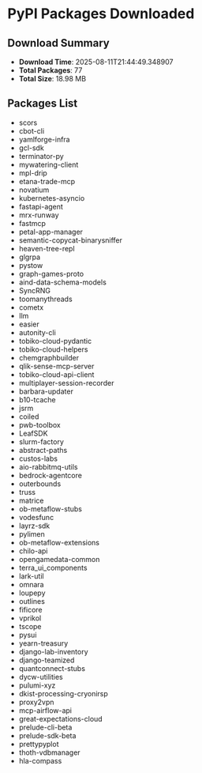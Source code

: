 # PyPI Packages Downloaded

## Download Summary
- **Download Time**: 2025-08-11T21:44:49.348907
- **Total Packages**: 77
- **Total Size**: 18.98 MB

## Packages List
- scors
- cbot-cli
- yamlforge-infra
- gcl-sdk
- terminator-py
- mywatering-client
- mpl-drip
- etana-trade-mcp
- novatium
- kubernetes-asyncio
- fastapi-agent
- mrx-runway
- fastmcp
- petal-app-manager
- semantic-copycat-binarysniffer
- heaven-tree-repl
- glgrpa
- pystow
- graph-games-proto
- aind-data-schema-models
- SyncRNG
- toomanythreads
- cometx
- llm
- easier
- autonity-cli
- tobiko-cloud-pydantic
- tobiko-cloud-helpers
- chemgraphbuilder
- qlik-sense-mcp-server
- tobiko-cloud-api-client
- multiplayer-session-recorder
- barbara-updater
- b10-tcache
- jsrm
- coiled
- pwb-toolbox
- LeafSDK
- slurm-factory
- abstract-paths
- custos-labs
- aio-rabbitmq-utils
- bedrock-agentcore
- outerbounds
- truss
- matrice
- ob-metaflow-stubs
- vodesfunc
- layrz-sdk
- pylimen
- ob-metaflow-extensions
- chilo-api
- opengamedata-common
- terra_ui_components
- lark-util
- omnara
- loupepy
- outlines
- fificore
- vprikol
- tscope
- pysui
- yearn-treasury
- django-lab-inventory
- django-teamized
- quantconnect-stubs
- dycw-utilities
- pulumi-xyz
- dkist-processing-cryonirsp
- proxy2vpn
- mcp-airflow-api
- great-expectations-cloud
- prelude-cli-beta
- prelude-sdk-beta
- prettypyplot
- thoth-vdbmanager
- hla-compass
